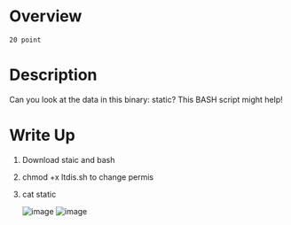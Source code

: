 # Overview #
`20 point`

# Description #
Can you look at the data in this binary: static? This BASH script might help!

# Write Up #
1. Download staic and bash
2. chmod +x ltdis.sh to change permis
3. cat static
   
   ![image](https://github.com/Johnp73/Picoctf-writeup/assets/109839076/3c2e7a7c-6fb4-4b22-a4c8-5ec795c1d104)
   ![image](https://github.com/Johnp73/Picoctf-writeup/assets/109839076/6774ec3c-b5f1-419e-b7eb-5735fda9dcaf)

